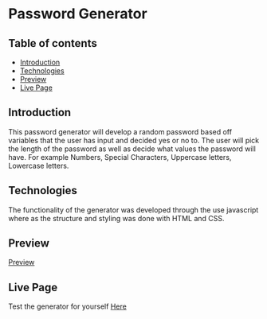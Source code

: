 # Password Generator #

## Table of contents
* [Introduction](#Introduction)
* [Technologies](#Technologies)
* [Preview](#Preview)
* [Live Page](#Portfolio)

## Introduction ##
This password generator will develop a random password based off variables that the user has input and decided yes or no to. The user will pick the length of the password as well as decide what values the password will have. For example Numbers, Special Characters, Uppercase letters, Lowercase letters.

## Technologies ##
The functionality of the generator was developed through the use javascript where as the structure and styling was done with HTML and CSS.

## Preview ##

[Preview](assets/images/03-javascript-homework-demo.png)


## Live Page ##
Test the generator for yourself [Here](https://caleb-best.github.io/password-generator/)

